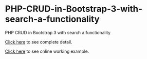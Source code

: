# PHP-CRUD-in-Bootstrap-3-with-search-a-functionality
PHP CRUD in Bootstrap 3 with search a functionality


<a href="https://learncodeweb.com/php/php-crud-in-bootstrap-3-with-a-search-functionality/" target="_blank">Click here</a> to see complete detail.

<a href="https://learncodeweb.com/demo/php/php-crud-in-bootstrap-3-with-a-search-functionality/add-users.php" target="_blank">Click here</a> to see online working example.

